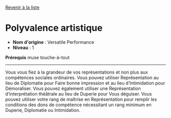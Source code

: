 [Revenir à la liste](..)

# Polyvalence artistique

 * **Nom d'origine** : Versatile Performance
 * **Niveau** : 1


<p><strong>Prérequis</strong> muse touche-à-tout</p>
<hr>
<p>Vous vous fiez à la grandeur de vos représentations et non plus aux compétences sociales ordinaires. Vous pouvez utiliser Représentation au lieu de Diplomatie pour Faire bonne impression et au lieu d’Intimidation pour Démoraliser. Vous pouvez également utiliser une Représentation d’interprétation théâtrale au lieu de Duperie pour Vous déguiser. Vous pouvez utiliser votre rang de maîtrise en Représentation pour remplir les conditions des dons de compétence nécessitant un rang minimum en Duperie, Diplomatie ou Intimidation.</p>